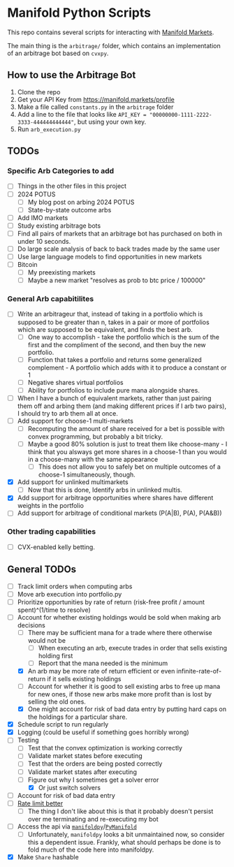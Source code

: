 
# Manifold Python Scripts

This repo contains several scripts for interacting with [Manifold Markets](https://manifold.markets/home).

The main thing is the `arbitrage/` folder, which contains an implementation of an arbitrage bot based on `cvxpy`.

## How to use the Arbitrage Bot

1. Clone the repo
2. Get your API Key from <https://manifold.markets/profile>
3. Make a file called `constants.py` in the `arbitrage` folder
4. Add a line to the file that looks like `API_KEY = "00000000-1111-2222-3333-444444444444"`, but using your own key.
5. Run `arb_execution.py`



## TODOs

### Specific Arb Categories to add

- [ ] Things in the other files in this project
- [ ] 2024 POTUS
  - [ ] My blog post on arbing 2024 POTUS
  - [ ] State-by-state outcome arbs
- [ ] Add IMO markets
- [ ] Study existing arbitrage bots
- [ ] Find all pairs of markets that an arbitrage bot has purchased on both in under 10 seconds.
- [ ] Do large scale analysis of back to back trades made by the same user
- [ ] Use large language models to find opportunities in new markets
- [ ] Bitcoin
  - [ ] My preexisting markets
  - [ ] Maybe a new market "resolves as prob to btc price / 100000"

### General Arb capabitilites

- [ ] Write an arbitrageur that, instead of taking in a portfolio which is supposed to be greater than n, takes in a pair or more of portfolios which are supposed to be equivalent, and finds the best arb.
  - [ ] One way to accomplish - take the portfolio which is the sum of the first and the compliment of the second, and then buy the new portfolio.
  - [ ] Function that takes a portfolio and returns some generalized complement - A portfolio which adds with it to produce a constant or 1
  - [ ] Negative shares virtual portfolios
  - [ ] Ability for portfolios to include pure mana alongside shares.
- [ ] When I have a bunch of equivalent markets, rather than just pairing them off and arbing them (and making different prices if I arb two pairs), I should try to arb them all at once.
- [ ] Add support for choose-1 multi-markets
  - [ ] Recomputing the amount of share received for a bet is possible with convex programming, but probably a bit tricky.
  - [ ] Maybe a good 80% solution is just to treat them like choose-many - I think that you alsways get more shares in a choose-1 than you would in a choose-many with the same appearance
    - [ ] This does not allow you to safely bet on multiple outcomes of a choose-1 simultaneously, though.
- [X] Add support for unlinked multimarkets
  - [ ] Now that this is done, Identify arbs in unlinked multis.
- [X] Add support for arbitrage opportunities where shares have different weights in the portfolio
- [ ] Add support for arbitrage of conditional markets (P(A|B), P(A), P(A&B))

### Other trading capabilities

- [ ] CVX-enabled kelly betting.

## General TODOs

- [ ] Track limit orders when computing arbs
- [ ] Move arb execution into portfolio.py
- [ ] Prioritize opportunities by rate of return (risk-free profit / amount spent)^(1/time to resolve)
- [ ] Account for whether existing holdings would be sold when making arb decisions
  - [ ] There may be sufficient mana for a trade where there otherwise would not be
    - [ ] When executing an arb, execute trades in order that sells existing holding first
    - [ ] Report that the mana needed is the minimum
  - [X] An arb may be more rate of return efficient or even infinite-rate-of-return if it sells existing holdings
  - [ ] Account for whether it is good to sell existing arbs to free up mana for new ones, if those new arbs make more profit than is lost by selling the old ones.
  - [X] One might account for risk of bad data entry by putting hard caps on the holdings for a particular share.
- [X] Schedule script to run regularly
- [X] Logging (could be useful if something goes horribly wrong)
- [ ] Testing
  - [ ] Test that the convex optimization is working correctly
  - [ ] Validate market states before executing
  - [ ] Test that the orders are being posted correctly
  - [ ] Validate market states after executing
  - [ ] Figure out why I sometimes get a solver error
    - [X] Or just switch solvers
- [ ] Account for risk of bad data entry
- [ ] [Rate limit better](https://pypi.org/project/ratelimit/)
  - [ ] The thing I don't like about this is that it probably doesn't persist over me terminating and re-executing my bot
- [ ] Access the api via [`manifoldpy`](https://github.com/vluzko/manifoldpy)/[`PyManifold`](https://github.com/bcongdon/PyManifold)
  - [ ] Unfortunately, `manifoldpy` looks a bit unmaintained now, so consider this a dependent issue. Frankly, what should perhaps be done is to fold much of the code here into manifoldpy.
- [X] Make `Share` hashable